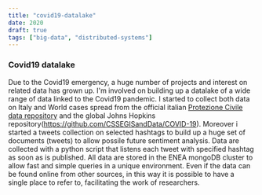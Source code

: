 ```yaml
---
title: "covid19-datalake"
date: 2020
draft: true
tags: ["big-data", "distributed-systems"]
---
```

### Covid19 datalake
Due to the Covid19 emergency, a huge number of projects and interest on related data has grown up. I'm involved on building up a datalake of a wide range of data linked to the Covid19 pandemic. I started to collect both data on Italy and World cases spread from the official italian [Protezione Civile data repository](https://github.com/pcm-dpc/COVID-19) and the global Johns Hopkins repository(https://github.com/CSSEGISandData/COVID-19). Moreover i started a tweets collection on selected hashtags to build up a huge set of documents (tweets) to allow possile future sentiment analysis. Data are collected with a python script that listens each tweet with specified hashtag as soon as is published. All data are stored in the ENEA mongoDB cluster to allow fast and simple queries in a unique environment. Even if the data can be found online from other sources, in this way it is possible to have a single place to refer to, facilitating the work of researchers.
